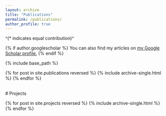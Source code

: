 ```yaml
---
layout: archive
title: "Publications"
permalink: /publications/
author_profile: true
---
```


^(* indicates equal contribution)^

{% if author.googlescholar %}
  You can also find my articles on <u><a href="{{author.googlescholar}}">my Google Scholar profile</a>.</u>
{% endif %}

{% include base_path %}

{% for post in site.publications reversed %}
  {% include archive-single.html %}
{% endfor %}

<br>
# Projects

{% for post in site.projects reversed %}
  {% include archive-single.html %}
{% endfor %}
